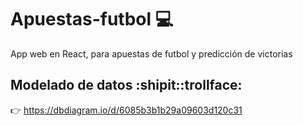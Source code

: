# Apuestas-futbol 💻
App web en React, para apuestas de futbol y predicción de victorias

## Modelado de datos :shipit::trollface:
👉 https://dbdiagram.io/d/6085b3b1b29a09603d120c31
